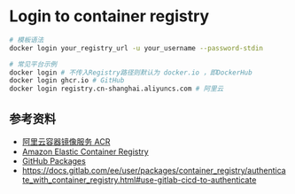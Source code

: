 # Login to container registry

```bash
# 模板语法
docker login your_registry_url -u your_username --password-stdin

# 常见平台示例
docker login # 不传入Registry路径则默认为 docker.io ，即DockerHub
docker login ghcr.io # GitHub
docker login registry.cn-shanghai.aliyuncs.com # 阿里云
```

## 参考资料

- [阿里云容器镜像服务 ACR](https://cr.console.aliyun.com/?spm=5176.8351553.products-recent.dacr.3d2a1991xq4LcJ)
- [Amazon Elastic Container Registry](https://aws.amazon.com/cn/ecr/)
- [GitHub Packages](https://github.com/features/packages)
- https://docs.gitlab.com/ee/user/packages/container_registry/authenticate_with_container_registry.html#use-gitlab-cicd-to-authenticate
